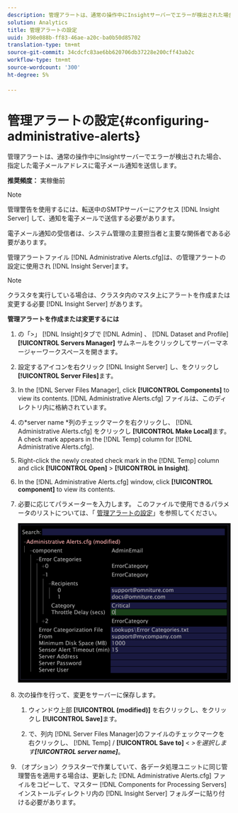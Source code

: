 ```yaml
---
description: 管理アラートは、通常の操作中にInsightサーバーでエラーが検出された場合、指定した電子メールアドレスに電子メール通知を送信します。
solution: Analytics
title: 管理アラートの設定
uuid: 398e088b-ff83-46ae-a20c-ba0b50d85702
translation-type: tm+mt
source-git-commit: 34cdcfc83ae6bb620706db37228e200cff43ab2c
workflow-type: tm+mt
source-wordcount: '300'
ht-degree: 5%

---
```



# 管理アラートの設定{#configuring-administrative-alerts}

管理アラートは、通常の操作中にInsightサーバーでエラーが検出された場合、指定した電子メールアドレスに電子メール通知を送信します。

**推奨頻度：** 実稼働前

>[!NOTE]
>
>管理警告を使用するには、転送中のSMTPサーバーにアクセス [!DNL Insight Server] して、通知を電子メールで送信する必要があります。

電子メール通知の受信者は、システム管理の主要担当者と主要な関係者である必要があります。

管理アラートファイル [!DNL Administrative Alerts.cfg]は、の管理アラートの設定に使用され [!DNL Insight Server]ます。

>[!NOTE]
>
>クラスタを実行している場合は、クラスタ内のマスタ上にアラートを作成または変更する必要 [!DNL Insight Server] があります。

**管理アラートを作成または変更するには**

1. の「>」 [!DNL Insight]タブで [!DNL Admin] 、 [!DNL Dataset and Profile]**[!UICONTROL Servers Manager]** サムネールをクリックしてサーバーマネージャーワークスペースを開きます。
1. 設定するアイコンを右クリック [!DNL Insight Server] し、をクリックし **[!UICONTROL Server Files]**&#x200B;ます。
1. In the [!DNL Server Files Manager], click **[!UICONTROL Components]** to view its contents. [!DNL Administrative Alerts.cfg] ファイルは、このディレクトリ内に格納されています。
1. の*server name *列のチェックマークを右クリックし、 [!DNL Administrative Alerts.cfg] をクリックし **[!UICONTROL Make Local]**&#x200B;ます。 A check mark appears in the [!DNL Temp] column for [!DNL Administrative Alerts.cfg].
1. Right-click the newly created check mark in the [!DNL Temp] column and click **[!UICONTROL Open]** > **[!UICONTROL in Insight]**.
1. In the [!DNL Administrative Alerts.cfg] window, click **[!UICONTROL component]** to view its contents.
1. 必要に応じてパラメーターを入力します。 このファイルで使用できるパラメータのリストについては、「 [管理アラートの設定](../../../home/c-inst-svr/c-cfg-stgs-ref/c-admin-alts-cfg-stgs.md#concept-14c3c3ed797f47c5900ec04cae2fc491)」を参照してください。

   ![ステップ情報](assets/cfg_adminalerts_examplevalues.png)

1. 次の操作を行って、変更をサーバーに保存します。

   1. ウィンドウ上部 **[!UICONTROL (modified)]** を右クリックし、をクリックし **[!UICONTROL Save]**&#x200B;ます。

   1. で、列内 [!DNL Server Files Manager]のファイルのチェックマークを右クリックし、 [!DNL Temp] / **[!UICONTROL Save to]** &lt; *>を選択します&#x200B;**[!UICONTROL server name]***。

1. （オプション）クラスターで作業していて、各データ処理ユニットに同じ管理警告を適用する場合は、更新した [!DNL Administrative Alerts.cfg] ファイルをコピーして、マスター [!DNL Components for Processing Servers] インストールディレクトリ内の [!DNL Insight Server] フォルダーに貼り付ける必要があります。
